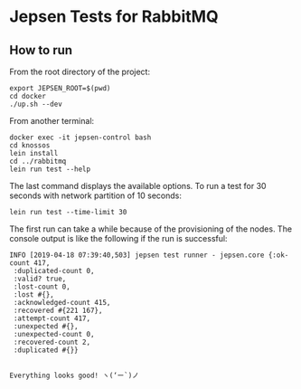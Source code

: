# Jepsen Tests for RabbitMQ


## How to run

From the root directory of the project:

```
export JEPSEN_ROOT=$(pwd)
cd docker
./up.sh --dev
```

From another terminal:

```
docker exec -it jepsen-control bash
cd knossos
lein install
cd ../rabbitmq
lein run test --help
```

The last command displays the available options. To run a test for 30 seconds with network partition of 10 seconds:

```
lein run test --time-limit 30
```

The first run can take a while because of the provisioning of the nodes. The console output is like the following if the
run is successful:

```
INFO [2019-04-18 07:39:40,503] jepsen test runner - jepsen.core {:ok-count 417,
 :duplicated-count 0,
 :valid? true,
 :lost-count 0,
 :lost #{},
 :acknowledged-count 415,
 :recovered #{221 167},
 :attempt-count 417,
 :unexpected #{},
 :unexpected-count 0,
 :recovered-count 2,
 :duplicated #{}}


Everything looks good! ヽ(‘ー`)ノ
```